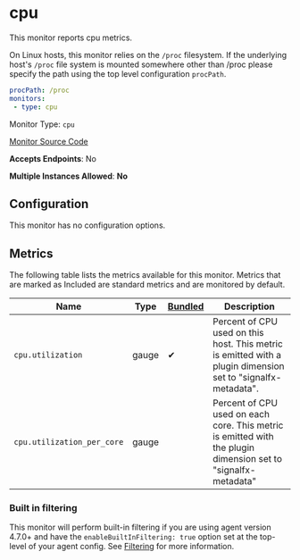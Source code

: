 <!--- GENERATED BY gomplate from scripts/docs/monitor-page.md.tmpl --->

# cpu

This monitor reports cpu metrics.

On Linux hosts, this monitor relies on the `/proc` filesystem.
If the underlying host's `/proc` file system is mounted somewhere other than
/proc please specify the path using the top level configuration `procPath`.

```yaml
procPath: /proc
monitors:
 - type: cpu
```


Monitor Type: `cpu`

[Monitor Source Code](https://github.com/signalfx/signalfx-agent/tree/master/internal/monitors/cpu)

**Accepts Endpoints**: No

**Multiple Instances Allowed**: **No**

## Configuration

This monitor has no configuration options.


## Metrics

The following table lists the metrics available for this monitor. Metrics that are marked as Included are standard metrics and are monitored by default.

| Name | Type | [Bundled](https://docs.signalfx.com/en/latest/admin-guide/usage.html#about-custom-bundled-and-high-resolution-metrics) | Description |
| ---  | ---  | ---    | ---         |
| `cpu.utilization` | gauge | ✔ | Percent of CPU used on this host. This metric is emitted with a plugin dimension set to "signalfx-metadata". |
| `cpu.utilization_per_core` | gauge |  | Percent of CPU used on each core. This metric is emitted with the plugin dimension set to "signalfx-metadata" |



### Built in filtering
This monitor will perform built-in filtering if you are using agent version
4.7.0+ and have the `enableBuiltInFiltering: true` option set at the top-level
of your agent config.  See
[Filtering](https://docs.signalfx.com/en/latest/integrations/agent/filtering.html)
for more information.



